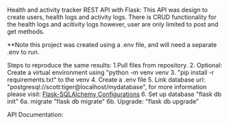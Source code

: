 Health and activity tracker REST API with Flask:
This API was design to create users, health logs and activity logs. There is CRUD functionality for the health logs and acitivity logs however, user are only limited to post and get methods. 

**Note this project was created using a .env file, and will need a separate .env to run. 

Steps to reproduce the same results:
    1.Pull files from repository.
    2. Optional: Create a virtual environment using "python -m venv venv
    3. "pip install -r requirements.txt" to the venv
    4. Create a .env file
    5. Link database url: "postgresql://scott:tiger@localhost/mydatabase", for more information please visit: [Flask-SQLAlchemy Configurations](https://flask-sqlalchemy.palletsprojects.com/en/2.x/config/)
    6. Set up database "flask db init"
        6a. migrate "flask db migrate"
        6b. Upgrade: "flask db upgrade"




API Documentation:

